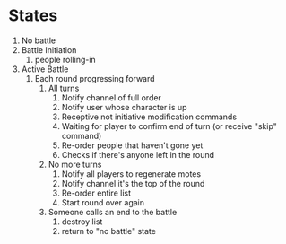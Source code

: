 # States
 1. No battle
 1. Battle Initiation
    1. people rolling-in
 1. Active Battle
    1. Each round progressing forward
       1. All turns
          1. Notify channel of full order
          1. Notify user whose character is up
          1. Receptive not initiative modification commands
          1. Waiting for player to confirm end of turn (or receive "skip" command)
          1. Re-order people that haven't gone yet
          1. Checks if there's anyone left in the round
       1. No more turns
          1. Notify all players to regenerate motes
          1. Notify channel it's the top of the round
          1. Re-order entire list
          1. Start round over again
       1. Someone calls an end to the battle
          1. destroy list
          1. return to "no battle" state

